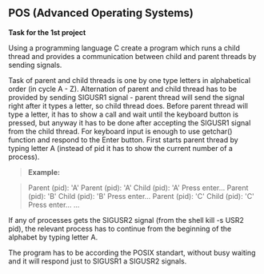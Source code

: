 POS (Advanced Operating Systems)
-------------
**Task for the 1st project**

Using a programming language C create a program which runs a child thread and provides a communication between child and parent threads by sending signals. 

Task of parent and child threads is one by one type letters in alphabetical order (in cycle A - Z). Alternation of parent and child thread has to be provided by sending SIGUSR1 signal - parent thread will send the signal right after it types a letter, so child thread does.  Before parent thread will type a letter, it has to show a call and wait until the keyboard button is pressed, but anyway it has to be done after accepting the SIGUSR1 signal from the child thread. For keyboard input is enough to use getchar() function and respond to the Enter button. First starts parent thread by typing letter A (instead of pid it has to show the current number of a process).

> **Example:**

> Parent (pid): 'A'
> Parent (pid): 'A'
> Child  (pid): 'A'
> Press enter...
> Parent (pid): 'B'
> Child  (pid): 'B'
> Press enter...
> Parent (pid): 'C'
> Child  (pid): 'C'
> Press enter...
> ...

If any of processes gets the SIGUSR2 signal (from the shell kill -s USR2 pid), the relevant process has to continue from the beginning of the alphabet by typing letter A.

The program has to be according the POSIX standart, without busy waiting and it will respond just to SIGUSR1 a SIGUSR2 signals. 